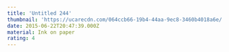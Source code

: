 ```yaml
---
title: 'Untitled 244'
thumbnail: 'https://ucarecdn.com/064ccb66-19b4-44aa-9ec8-3460b4018a6e/'
date: 2015-06-22T20:47:39.000Z
material: Ink on paper
rating: 4
---
```

